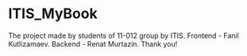 # ITIS_MyBook
The project made by students of 11-012 group by ITIS. 
Frontend - Fanil Kutlizamaev.
Backend - Renat Murtazin.
Thank you!
